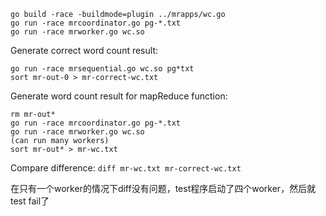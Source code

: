 ```golang
go build -race -buildmode=plugin ../mrapps/wc.go
go run -race mrcoordinator.go pg-*.txt
go run -race mrworker.go wc.so
```

Generate correct word count result:
```golang
go run -race mrsequential.go wc.so pg*txt
sort mr-out-0 > mr-correct-wc.txt
```
Generate word count result for mapReduce function:
```golang
rm mr-out*
go run -race mrcoordinator.go pg-*.txt
go run -race mrworker.go wc.so
(can run many workers)
sort mr-out* > mr-wc.txt
```

Compare difference:
`diff mr-wc.txt mr-correct-wc.txt`

在只有一个worker的情况下diff没有问题，test程序启动了四个worker，然后就test fail了